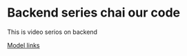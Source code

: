 # Backend series chai our code

This is video serios on backend

[Model links](https://www.youtube.com/redirect?event=video_description&redir_token=QUFFLUhqbHprS1VlMmxwaUVpYmNoN2pLYXJWcExnalhoUXxBQ3Jtc0tsRmZURmJteDN4VWJOMTBuVnhqUnpEMHNnSkpVeGJ0TlhvTzhVSU91MlA0TWd4b2ZMMkpXbUlUN3VNTXcyZXA4Z2REd1k0VDE1YkZRX1JlUFpyR0RHQ196Q3J5dGpIRzhObmkzR3VBTkFBZzFTWExNNA&q=https%3A%2F%2Fapp.eraser.io%2Fworkspace%2FYtPqZ1VogxGy1jzIDkzj%3Forigin%3Dshare&v=9B4CvtzXRpc)
